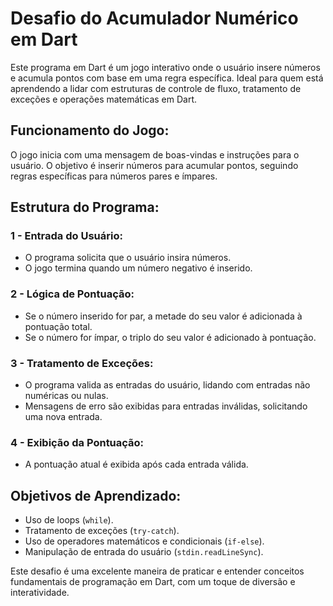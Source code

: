 # Desafio do Acumulador Numérico em Dart

Este programa em Dart é um jogo interativo onde o usuário insere números e acumula pontos com base em uma regra específica. Ideal para quem está aprendendo a lidar com estruturas de controle de fluxo, tratamento de exceções e operações matemáticas em Dart.

## Funcionamento do Jogo:

O jogo inicia com uma mensagem de boas-vindas e instruções para o usuário. O objetivo é inserir números para acumular pontos, seguindo regras específicas para números pares e ímpares.

## Estrutura do Programa:

### 1 - Entrada do Usuário:

- O programa solicita que o usuário insira números.
- O jogo termina quando um número negativo é inserido.

### 2 - Lógica de Pontuação:

- Se o número inserido for par, a metade do seu valor é adicionada à pontuação total.
- Se o número for ímpar, o triplo do seu valor é adicionado à pontuação.

### 3 - Tratamento de Exceções:

- O programa valida as entradas do usuário, lidando com entradas não numéricas ou nulas.
- Mensagens de erro são exibidas para entradas inválidas, solicitando uma nova entrada.

### 4 - Exibição da Pontuação:

- A pontuação atual é exibida após cada entrada válida.

## Objetivos de Aprendizado:

- Uso de loops (`while`).
- Tratamento de exceções (`try-catch`).
- Uso de operadores matemáticos e condicionais (`if-else`).
- Manipulação de entrada do usuário (`stdin.readLineSync`).

Este desafio é uma excelente maneira de praticar e entender conceitos fundamentais de programação em Dart, com um toque de diversão e interatividade.
